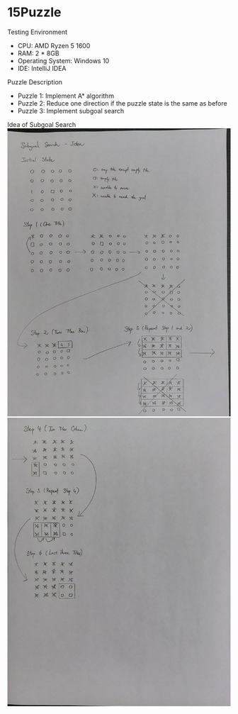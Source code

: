 # 15Puzzle

Testing Environment
- CPU: AMD Ryzen 5 1600
- RAM: 2 * 8GB
- Operating System: Windows 10
- IDE: IntelliJ IDEA

Puzzle Description
- Puzzle 1: Implement A* algorithm
- Puzzle 2: Reduce one direction if the puzzle state is the same as before
- Puzzle 3: Implement subgoal search

Idea of Subgoal Search
<img src="https://github.com/chinghang0504/15Puzzle/blob/main/idea1.jpg" alt="Alt text" title="Optional title">
<img src="https://github.com/chinghang0504/15Puzzle/blob/main/idea2.jpg" alt="Alt text" title="Optional title">